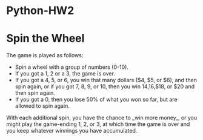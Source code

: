 # Python-HW2

<H1> Spin the Wheel </H1>
<body> The game is played as follows:

* Spin a wheel with a group of numbers (0-10).
* If you got a 1, 2 or a 3, the game is over.
* If you got a 4, 5, or 6, you win that many dollars ($4, $5, or $6), and then spin again, or
if you got 7, 8, 9, or 10, then you win $14,$16,$18, or $20 and then spin again. 
* If you got a 0, then you lose 50% of what you won so far, but are allowed to spin again.

<p> With each additional spin, you have the chance to _win more money_, or you might play the game-ending 1, 2, or 3, at which time the game is over and you keep whatever winnings you have accumulated. </p>
 </body>
